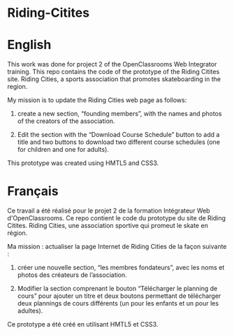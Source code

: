# Riding-Citites

# English

This work was done for project 2 of the OpenClassrooms Web Integrator training.
This repo contains the code of the prototype of the Riding Citites site.
Riding Cities, a sports association that promotes skateboarding in the region.

My mission is to update the Riding Cities web page as follows:

1. create a new section, “founding members”, with the names and photos of the creators of the association.

2. Edit the section with the “Download Course Schedule” button to add a title and two buttons to download two different course schedules (one for children and one for adults).


This prototype was created using HMTL5 and CSS3.


# Français

Ce travail a été réalisé pour le projet 2 de la formation Intégrateur Web d'OpenClassrooms.
Ce repo contient le code du prototype du site de Riding Citites.
Riding Cities, une association sportive qui promeut le skate en région. 

Ma mission : actualiser la page Internet de Riding Cities de la façon suivante :

1. créer une nouvelle section, “les membres fondateurs”, avec les noms et photos des créateurs de l’association.

2. Modifier la section comprenant le bouton “Télécharger le planning de cours” pour ajouter un titre et deux boutons permettant de télécharger deux plannings de cours différents (un pour les enfants et un pour les adultes).


Ce prototype a été créé en utilisant HMTL5 et CSS3.
